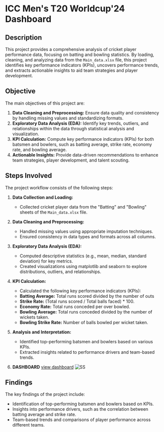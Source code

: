 # ICC Men's T20 Worldcup'24 Dashboard

## Description
This project provides a comprehensive analysis of cricket player performance data, focusing on batting and bowling statistics. By loading, cleaning, and analyzing data from the `Main_data.xlsx` file, this project identifies key performance indicators (KPIs), uncovers performance trends, and extracts actionable insights to aid team strategies and player development.

## Objective

The main objectives of this project are:

1.  **Data Cleaning and Preprocessing:** Ensure data quality and consistency by handling missing values and standardizing formats.
2.  **Exploratory Data Analysis (EDA):** Identify key trends, outliers, and relationships within the data through statistical analysis and visualization.
3.  **KPI Calculation:** Compute key performance indicators (KPIs) for both batsmen and bowlers, such as batting average, strike rate, economy rate, and bowling average.
4.  **Actionable Insights:** Provide data-driven recommendations to enhance team strategies, player development, and talent scouting.

## Steps Involved

The project workflow consists of the following steps:

1.  **Data Collection and Loading:**
    *   Collected cricket player data from the "Batting" and "Bowling" sheets of the `Main_data.xlsx` file.

2.  **Data Cleaning and Preprocessing:**
    *   Handled missing values using appropriate imputation techniques.
    *   Ensured consistency in data types and formats across all columns.

3.  **Exploratory Data Analysis (EDA):**
    *   Computed descriptive statistics (e.g., mean, median, standard deviation) for key metrics.
    *   Created visualizations using matplotlib and seaborn to explore distributions, outliers, and relationships.

4.  **KPI Calculation:**
    *   Calculated the following key performance indicators (KPIs):
    *   **Batting Average:** Total runs scored divided by the number of outs
    *   **Strike Rate:** (Total runs scored / Total balls faced) * 100.
    *   **Economy Rate:** Total runs conceded per over bowled.
    *   **Bowling Average:** Total runs conceded divided by the number of wickets taken.
    *   **Bowling Strike Rate:** Number of balls bowled per wicket taken.

5.  **Analysis and Interpretation:**
    *   Identified top-performing batsmen and bowlers based on various KPIs.
    *   Extracted insights related to performance drivers and team-based trends.
6. **DASHBOARD**
    <a href="https://github.com/Kishore20021103/ICC-men-s-T20-Worldcup-dashboard/blob/main/SS.png">view dashboard</a>
    ![SS](https://github.com/user-attachments/assets/d9514522-84bc-4d04-9e3c-6cf48206d0f7)


## Findings

The key findings of the project include:

- Identification of top-performing batsmen and bowlers based on KPIs.
- Insights into performance drivers, such as the correlation between batting average and strike rate.
- Team-based trends and comparisons of player performance across different teams.
